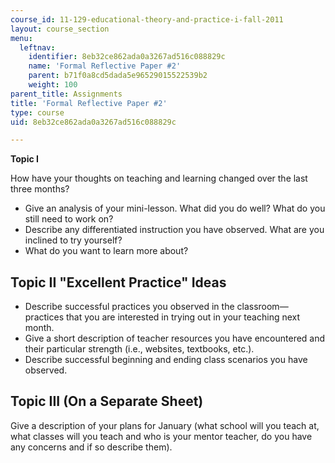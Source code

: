 ```yaml
---
course_id: 11-129-educational-theory-and-practice-i-fall-2011
layout: course_section
menu:
  leftnav:
    identifier: 8eb32ce862ada0a3267ad516c088829c
    name: 'Formal Reflective Paper #2'
    parent: b71f0a8cd5dada5e96529015522539b2
    weight: 100
parent_title: Assignments
title: 'Formal Reflective Paper #2'
type: course
uid: 8eb32ce862ada0a3267ad516c088829c

---
```


**Topic I**

How have your thoughts on teaching and learning changed over the last three months?

*   Give an analysis of your mini-lesson. What did you do well? What do you still need to work on?
*   Describe any differentiated instruction you have observed. What are you inclined to try yourself?
*   What do you want to learn more about?

Topic II "Excellent Practice" Ideas
-----------------------------------

*   Describe successful practices you observed in the classroom—practices that you are interested in trying out in your teaching next month.
*   Give a short description of teacher resources you have encountered and their particular strength (i.e., websites, textbooks, etc.).
*   Describe successful beginning and ending class scenarios you have observed.

Topic III (On a Separate Sheet)
-------------------------------

Give a description of your plans for January (what school will you teach at, what classes will you teach and who is your mentor teacher, do you have any concerns and if so describe them).